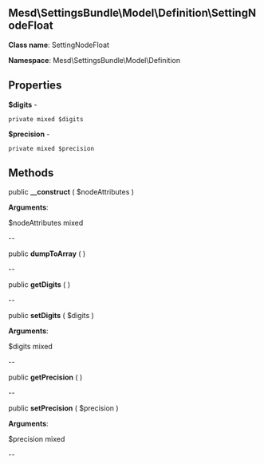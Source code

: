 Mesd\SettingsBundle\Model\Definition\SettingNodeFloat
---------------

    

    


**Class name**: SettingNodeFloat

**Namespace**: Mesd\SettingsBundle\Model\Definition









Properties
----------


**$digits** - 



    private mixed $digits






**$precision** - 



    private mixed $precision






Methods
-------


public **__construct** ( $nodeAttributes )


    








**Arguments**:

$nodeAttributes mixed 


--


public **dumpToArray** (  )


    









--


public **getDigits** (  )


    









--


public **setDigits** ( $digits )


    








**Arguments**:

$digits mixed 


--


public **getPrecision** (  )


    









--


public **setPrecision** ( $precision )


    








**Arguments**:

$precision mixed 


--

